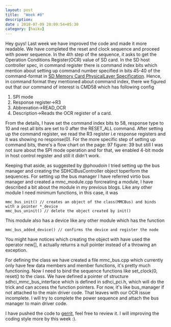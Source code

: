 ```yaml
---
layout: post
title:  "Week #8"
description:
date : 2018-07-09 20:09:54+05:30
category: [haiku]
---
```

Hey guys! Last week we have improved the code and made it more readable. We have completed the reset and clock sequence and proceed with power sequence. In the 4th step of the sequence, it asks to get the Operation Conditions Register(OCR) value of SD card. In the SD host controller spec, in command register there is command index bits which mention about setting up command number specified in bits 45-40 of the command-format in [SD Memory Card PhysicalLayer Specification](https://www.sdcard.org/downloads/pls/pdf/index.php?p=Part1_Physical_Layer_Simplified_Specification_Ver1.10.jpg&f=Part1_Physical_Layer_Simplified_Specification_Ver1.10.pdf&e=EN_P1110). Hence, in command format they mentioned about command index, there we figured out that our command of interest is CMD58 which has following config

1. SPI mode
2. Response register->R3
3. Abbrevation->READ_OCR 
4. Description->Reads the OCR register of a card.

From the details, I have set the command index bits to 58, response type to 10 and rest all bits are set to 0 after the RESET_ALL command. After setting up the command register, we read the R3 register i.e response registers and it was showing no response(0). For the more specific step of setting up command bits, there's a flow chart on the page: 97 figure: 39 but still I was not sure about the SPI mode operation and for that, we enabled 4-bit mode in host control register and still it didn't work.

Keeping that aside, as suggested by @phoudoin I tried setting up the bus manager and creating the SDHCIBusController object toperform the sequences. For setting up the bus manager I have referred virtio bus manager and created a mmc_module.cpp forcreating a module, I have described a bit about the module in my previous blogs. Like any other module I need minimum functions, in this case, it was

	mmc_bus_init() // creates an object of the class(MMCBus) and binds with a pointer *_device
	mmc_bus_uninit() // delete the object created by init() 
This module also has a device like any other module which has the function

	mmc_bus_added_device() // confirms the device and register the node
You might have notices which creating the object with have used the operator new[], it actually returns a null pointer instead of a throwing an exception.

For defining the class we have created a file mmc_bus.cpp which currently only have few data members and member functions, it's pretty much functioning. Now I need to bind the sequence functions like set_clock(0, reset() to the class. We have defined a pointer of structure sdhci_mmc_bus_interface which is defined in sdhci_pci.h, which will do the trick and can access the function pointers. For now, it's like bus_manager if not attached to the main driver code. That leaves with our OCR issue incomplete. I will try to complete the power sequence and attach the bus manager to main driver code.

I have pushed the code to [gerrit](https://review.haiku-os.org/#/c/haiku/+/318/), feel free to review it. I will improving the coding style more by this week :).
